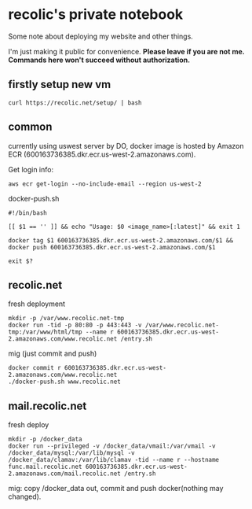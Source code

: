 # recolic's private notebook

Some note about deploying my website and other things. 

I'm just making it public for convenience. **Please leave if you are not me. Commands here won't succeed without authorization.**

## firstly setup new vm

```
curl https://recolic.net/setup/ | bash
```

## common

currently using uswest server by DO, docker image is hosted by Amazon ECR (600163736385.dkr.ecr.us-west-2.amazonaws.com). 

Get login info:
```
aws ecr get-login --no-include-email --region us-west-2
```

docker-push.sh
```
#!/bin/bash

[[ $1 == '' ]] && echo "Usage: $0 <image_name>[:latest]" && exit 1

docker tag $1 600163736385.dkr.ecr.us-west-2.amazonaws.com/$1 &&
docker push 600163736385.dkr.ecr.us-west-2.amazonaws.com/$1

exit $?
```

## recolic.net

fresh deployment
```
mkdir -p /var/www.recolic.net-tmp
docker run -tid -p 80:80 -p 443:443 -v /var/www.recolic.net-tmp:/var/www/html/tmp --name r 600163736385.dkr.ecr.us-west-2.amazonaws.com/www.recolic.net /entry.sh
```

mig (just commit and push)
```
docker commit r 600163736385.dkr.ecr.us-west-2.amazonaws.com/www.recolic.net
./docker-push.sh www.recolic.net
```

## mail.recolic.net

fresh deploy
```
mkdir -p /docker_data
docker run --privileged -v /docker_data/vmail:/var/vmail -v /docker_data/mysql:/var/lib/mysql -v /docker_data/clamav:/var/lib/clamav -tid --name r --hostname func.mail.recolic.net 600163736385.dkr.ecr.us-west-2.amazonaws.com/mail.recolic.net /entry.sh
```

mig: copy /docker_data out, commit and push docker(nothing may changed).
